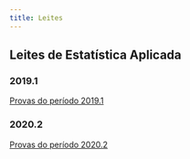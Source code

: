 ```yaml
---
title: Leites
---
```


## Leites de Estatística Aplicada

### 2019.1
[Provas do período 2019.1](20191/estagio1.md)

### 2020.2
[Provas do período 2020.2](20202/README.md)


